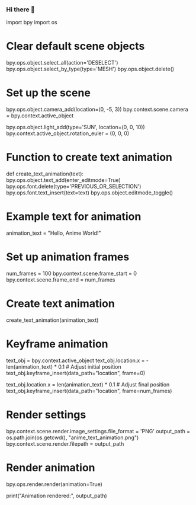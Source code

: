 ### Hi there 👋

<!--
**Sureeji/Sureeji** is a ✨ _special_ ✨ repository because its `README.md` (this file) appears on your GitHub profile.

Here are some ideas to get you started:

- 🔭 I’m currently working on ...
- 🌱 I’m currently learning ...
- 👯 I’m looking to collaborate on ...
- 🤔 I’m looking for help with ...
- 💬 Ask me about ...
- 📫 How to reach me: ...
- 😄 Pronouns: ...
- ⚡ Fun fact: ...
-->
import bpy
import os

# Clear default scene objects
bpy.ops.object.select_all(action='DESELECT')
bpy.ops.object.select_by_type(type='MESH')
bpy.ops.object.delete()

# Set up the scene
bpy.ops.object.camera_add(location=(0, -5, 3))
bpy.context.scene.camera = bpy.context.active_object

bpy.ops.object.light_add(type='SUN', location=(0, 0, 10))
bpy.context.active_object.rotation_euler = (0, 0, 0)

# Function to create text animation
def create_text_animation(text):
    bpy.ops.object.text_add(enter_editmode=True)
    bpy.ops.font.delete(type='PREVIOUS_OR_SELECTION')
    bpy.ops.font.text_insert(text=text)
    bpy.ops.object.editmode_toggle()

# Example text for animation
animation_text = "Hello, Anime World!"

# Set up animation frames
num_frames = 100
bpy.context.scene.frame_start = 0
bpy.context.scene.frame_end = num_frames

# Create text animation
create_text_animation(animation_text)

# Keyframe animation
text_obj = bpy.context.active_object
text_obj.location.x = -len(animation_text) * 0.1  # Adjust initial position
text_obj.keyframe_insert(data_path="location", frame=0)

text_obj.location.x = len(animation_text) * 0.1  # Adjust final position
text_obj.keyframe_insert(data_path="location", frame=num_frames)

# Render settings
bpy.context.scene.render.image_settings.file_format = 'PNG'
output_path = os.path.join(os.getcwd(), "anime_text_animation.png")
bpy.context.scene.render.filepath = output_path

# Render animation
bpy.ops.render.render(animation=True)

print("Animation rendered:", output_path)
